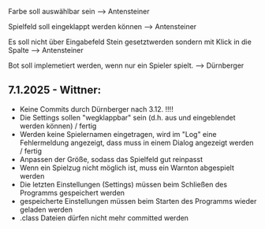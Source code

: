 Farbe soll auswählbar sein --> Antensteiner

Spielfeld soll eingeklappt werden können --> Antensteiner

Es soll nicht über Eingabefeld Stein gesetztwerden sondern mit Klick in die Spalte --> Antensteiner

Bot soll implemetiert werden, wenn nur ein Spieler spielt. --> Dürnberger

## 7.1.2025 - Wittner:
  * Keine Commits durch Dürnberger nach 3.12. !!!!
  * Die Settings sollen "wegklappbar" sein (d.h. aus und eingeblendet werden können) / fertig
  * Werden keine Spielernamen eingetragen, wird im "Log" eine Fehlermeldung angezeigt, dass muss in einem Dialog angezeigt werden / fertig
  * Anpassen der Größe, sodass das Spielfeld gut reinpasst 
  * Wenn ein Spielzug nicht möglich ist, muss ein Warnton abgespielt werden
  * Die letzten Einstellungen (Settings) müssen beim Schließen des Programms gespeichert werden
  * gespeicherte Einstellungen müssen beim Starten des Programms wieder geladen werden
  * .class Dateien dürfen nicht mehr committed werden